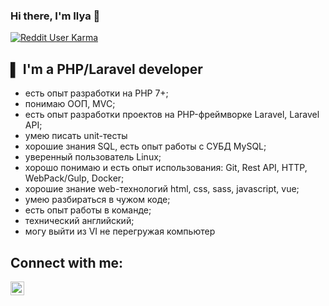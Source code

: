 ### Hi there, I'm Ilya 👋

[![Reddit User Karma](https://img.shields.io/reddit/user-karma/combined/cyberpunk3351?style=social)](https://www.reddit.com/user/cyberpunk3351/)


## ▌ I'm a PHP/Laravel developer

- есть опыт разработки на PHP 7+;
- понимаю ООП, MVC;
- есть опыт разработки проектов на PHP-фреймворке Laravel, Laravel API;
- умею писать unit-тесты
- хорошие знания SQL, есть опыт работы с СУБД MySQL;
- уверенный пользователь Linux;
- хорошо понимаю и есть опыт использования: Git, Rest API, HTTP, WebPack/Gulp, Docker;
- хорошие знание web-технологий html, css, sass, javascript, vue;
- умею разбираться в чужом коде;
- есть опыт работы в команде;
- технический английский;
- могу выйти из VI не перегружая компьютер

## Connect with me:


[<img align="left" alt="codeSTACKr | Instagram" width="22px" src="https://upload.wikimedia.org/wikipedia/commons/8/83/Telegram_2019_Logo.svg" />][telegram]

<br />

[telegram]: https://t.me/cyberpunk3351
